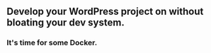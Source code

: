 ## Develop your WordPress project on without bloating your dev system.
### It's time for some Docker. 

